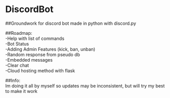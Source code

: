 # DiscordBot
##Groundwork for discord bot made in python with discord.py<br>

##Roadmap:<br>
-Help with list of commands<br>
-Bot Status<br>
-Adding Admin Features (kick, ban, unban)<br>
-Random response from pseudo db<br>
-Embedded messages<br>
-Clear chat<br>
-Cloud hosting method with flask<br>

##Info:<br>
Im doing it all by myself so updates may be inconsistent, but will try my best to make it work
